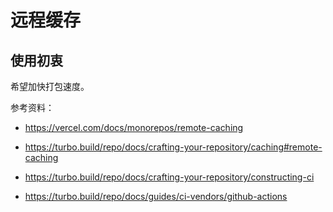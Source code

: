 # 远程缓存

## 使用初衷

希望加快打包速度。

参考资料：

- https://vercel.com/docs/monorepos/remote-caching
- https://turbo.build/repo/docs/crafting-your-repository/caching#remote-caching
- https://turbo.build/repo/docs/crafting-your-repository/constructing-ci

- https://turbo.build/repo/docs/guides/ci-vendors/github-actions
